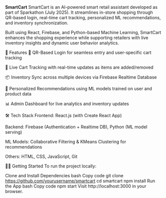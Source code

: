 **SmartCart**
SmartCart is an AI-powered smart retail assistant developed as part of Sparkathon (July 2025). It streamlines in-store shopping through QR-based login, real-time cart tracking, personalized ML recommendations, and inventory synchronization.

Built using React, Firebase, and Python-based Machine Learning, SmartCart enhances the shopping experience while supporting retailers with live inventory insights and dynamic user behavior analytics.

🚀 Features
🔐 QR-Based Login for seamless entry and user-specific cart tracking

🧺 Live Cart Tracking with real-time updates as items are added/removed

📦 Inventory Sync across multiple devices via Firebase Realtime Database

🤖 Personalized Recommendations using ML models trained on user and product data

📊 Admin Dashboard for live analytics and inventory updates

🛠 Tech Stack
Frontend: React.js (with Create React App)

Backend: Firebase (Authentication + Realtime DB), Python (ML model serving)

ML Models: Collaborative Filtering & KMeans Clustering for recommendations

Others: HTML, CSS, JavaScript, Git

👩‍💻 Getting Started
To run the project locally:

Clone and Install Dependencies
bash
Copy code
git clone https://github.com/yourusername/smartcart
cd smartcart
npm install
Run the App
bash
Copy code
npm start
Visit http://localhost:3000 in your browser.
